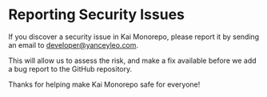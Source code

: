 # Reporting Security Issues

If you discover a security issue in Kai Monorepo, please report it by sending an email to [developer@yanceyleo.com](mailto:developer@yanceyleo.com).

This will allow us to assess the risk, and make a fix available before we add a bug report to the GitHub repository.

Thanks for helping make Kai Monorepo safe for everyone!
